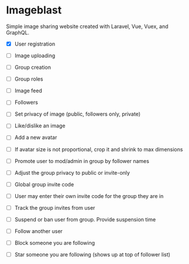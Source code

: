 # Imageblast

Simple image sharing website created with Laravel, Vue, Vuex, and GraphQL.

- [x] User registration
- [ ] Image uploading
- [ ] Group creation
- [ ] Group roles
- [ ] Image feed
- [ ] Followers

- [ ] Set privacy of image (public, followers only, private)
- [ ] Like/dislike an image
- [ ] Add a new avatar
- [ ] If avatar size is not proportional, crop it and shrink to max dimensions
- [ ] Promote user to mod/admin in group by follower names
- [ ] Adjust the group privacy to public or invite-only
- [ ] Global group invite code
- [ ] User may enter their own invite code for the group they are in
- [ ] Track the group invites from user
- [ ] Suspend or ban user from group. Provide suspension time
- [ ] Follow another user
- [ ] Block someone you are following
- [ ] Star someone you are following (shows up at top of follower list)

